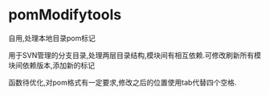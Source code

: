 # pomModifytools
自用,处理本地目录pom标记

用于SVN管理的分支目录,处理两层目录结构,模块间有相互依赖.可修改刷新所有模块间依赖版本,添加新的标记

函数待优化,对pom格式有一定要求,修改之后的位置使用tab代替四个空格.

